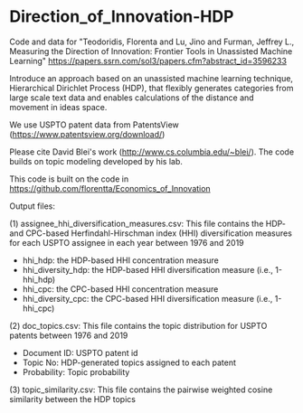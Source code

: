 # Direction_of_Innovation-HDP
Code and data for "Teodoridis, Florenta and Lu, Jino and Furman, Jeffrey L., Measuring the Direction of Innovation: Frontier Tools in Unassisted Machine Learning" https://papers.ssrn.com/sol3/papers.cfm?abstract_id=3596233

Introduce an approach based on an unassisted machine learning technique, Hierarchical Dirichlet Process (HDP), that flexibly generates categories from large scale text data and enables calculations of the distance and movement in ideas space.

We use USPTO patent data from PatentsView (https://www.patentsview.org/download/)

Please cite David Blei's work (http://www.cs.columbia.edu/~blei/). The code builds on topic modeling developed by his lab.

This code is built on the code in https://github.com/florentta/Economics_of_Innovation

Output files:

(1) assignee_hhi_diversification_measures.csv: This file contains the HDP- and CPC-based Herfindahl-Hirschman index (HHI) diversification measures for each USPTO assignee in each year between 1976 and 2019
- hhi_hdp: the HDP-based HHI concentration measure
- hhi_diversity_hdp: the HDP-based HHI diversification measure (i.e., 1-hhi_hdp)
- hhi_cpc: the CPC-based HHI concentration measure
- hhi_diversity_cpc: the CPC-based HHI diversification measure (i.e., 1-hhi_cpc)

(2) doc_topics.csv: This file contains the topic distribution for USPTO patents between 1976 and 2019
- Document ID: USPTO patent id
- Topic No: HDP-generated topics assigned to each patent
- Probability: Topic probability 

(3) topic_similarity.csv: This file contains the pairwise weighted cosine similarity between the HDP topics
